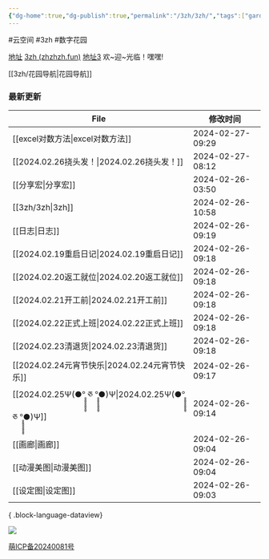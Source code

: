 ```yaml
---
{"dg-home":true,"dg-publish":true,"permalink":"/3zh/3zh/","tags":["gardenEntry"],"dgPassFrontmatter":true,"noteIcon":""}
---
```


#云空间 #3zh #数字花园

<head>
<meta name="shenma-site-verification" content="9f4a23071eb178c10212ac1fc519d41d_1700668342">
</head>


[地址](https://sdfd-azc.pages.dev/)
[3zh (zhzhzh.fun)](https://www.zhzhzh.fun/)
[地址3](https://468557bb.sdfd-azc.pages.dev/)
欢~迎~光临！嘿嘿!

[[3zh/花园导航\|花园导航]]

### 最新更新

| File                                                                                | 修改时间             |
| ----------------------------------------------------------------------------------- | ---------------- |
| [[excel对数方法\|excel对数方法]]                                                         | 2024-02-27-09:29 |
| [[2024.02.26挠头发！\|2024.02.26挠头发！]]                                               | 2024-02-27-08:12 |
| [[分享宏\|分享宏]]                                                                     | 2024-02-26-03:50 |
| [[3zh/3zh\|3zh]]                                                                 | 2024-02-26-10:58 |
| [[日志\|日志]]                                                                       | 2024-02-26-09:19 |
| [[2024.02.19重启日记\|2024.02.19重启日记]]                                               | 2024-02-26-09:18 |
| [[2024.02.20返工就位\|2024.02.20返工就位]]                                               | 2024-02-26-09:18 |
| [[2024.02.21开工前\|2024.02.21开工前]]                                                 | 2024-02-26-09:18 |
| [[2024.02.22正式上班\|2024.02.22正式上班]]                                               | 2024-02-26-09:18 |
| [[2024.02.23清退货\|2024.02.23清退货]]                                                 | 2024-02-26-09:18 |
| [[2024.02.24元宵节快乐\|2024.02.24元宵节快乐]]                                             | 2024-02-26-09:17 |
| [[2024.02.25Ψ(●°̥̥̥̥̥̥̥̥ ཅ °̥̥̥̥̥̥̥̥●)Ψ\|2024.02.25Ψ(●°̥̥̥̥̥̥̥̥ ཅ °̥̥̥̥̥̥̥̥●)Ψ]] | 2024-02-26-09:14 |
| [[画廊\|画廊]]                                                                       | 2024-02-26-09:04 |
| [[动漫美图\|动漫美图]]                                                                   | 2024-02-26-09:04 |
| [[设定图\|设定图]]                                                                     | 2024-02-26-09:03 |

{ .block-language-dataview}


![](https://telegraph-image-6pq.pages.dev/file/b6559e64e9dc204cc5dd3.jpg)



<a href="https://icp.gov.moe/?keyword=20240081" target="_blank">萌ICP备20240081号</a>